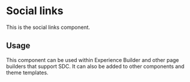
# Social links

This is the social links component.

## Usage

This component can be used within Experience Builder and other page builders
that support SDC. It can also be added to other components and theme templates.
